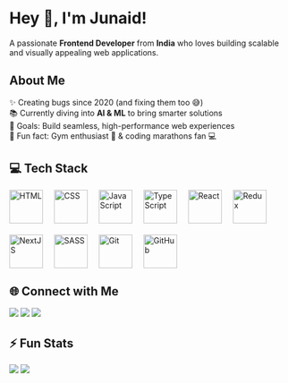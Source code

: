 <h1 align="left">Hey 👋, I'm Junaid!</h1>
<p align="left">A passionate <b>Frontend Developer</b> from <b>India</b> who loves building scalable and visually appealing web applications.</p>

###

<h2 align="left">About Me</h2>

<p align="left">
✨ Creating bugs since 2020 (and fixing them too 😅)<br>
📚 Currently diving into <b>AI & ML</b> to bring smarter solutions<br>
🎯 Goals: Build seamless, high-performance web experiences<br>
🎲 Fun fact: Gym enthusiast 💪 & coding marathons fan 💻
</p>

###

<h2 align="left">💻 Tech Stack</h2>

<div align="left" style="display:flex; flex-wrap:wrap; gap:20px; align-items:center;">
  <img src="https://cdn.jsdelivr.net/gh/devicons/devicon/icons/html5/html5-original.svg" height="60" alt="HTML" />
  <img src="https://cdn.jsdelivr.net/gh/devicons/devicon/icons/css3/css3-original.svg" height="60" alt="CSS" />
  <img src="https://cdn.jsdelivr.net/gh/devicons/devicon/icons/javascript/javascript-original.svg" height="60" alt="JavaScript" />
  <img src="https://cdn.jsdelivr.net/gh/devicons/devicon/icons/typescript/typescript-original.svg" height="60" alt="TypeScript" />
  <img src="https://cdn.jsdelivr.net/gh/devicons/devicon/icons/react/react-original.svg" height="60" alt="React" />
  <img src="https://cdn.jsdelivr.net/gh/devicons/devicon/icons/redux/redux-original.svg" height="60" alt="Redux" />
  <img src="https://cdn.jsdelivr.net/gh/devicons/devicon/icons/nextjs/nextjs-original.svg" height="60" alt="NextJS" />
  <img src="https://cdn.jsdelivr.net/gh/devicons/devicon/icons/sass/sass-original.svg" height="60" alt="SASS" />
  <img src="https://cdn.jsdelivr.net/gh/devicons/devicon/icons/git/git-original.svg" height="60" alt="Git" />
  <img src="https://cdn.jsdelivr.net/gh/devicons/devicon/icons/github/github-original-wordmark.svg" height="60" alt="GitHub" />
</div>

###

<h2 align="left">🌐 Connect with Me</h2>
<p align="left">
  <a href="https://github.com/heyyjunaid" target="_blank"><img src="https://img.shields.io/badge/GitHub-181717?style=for-the-badge&logo=github&logoColor=white" /></a>
  <a href="https://www.linkedin.com/in/juned-ahmad/https://www.linkedin.com/in/juned-ahmad/" target="_blank"><img src="https://img.shields.io/badge/LinkedIn-0A66C2?style=for-the-badge&logo=linkedin&logoColor=white" /></a>
  <a href="mailto:junaid@example.com" target="_blank"><img src="https://img.shields.io/badge/Email-D14836?style=for-the-badge&logo=gmail&logoColor=white" /></a>
</p>

###

<h2 align="left">⚡ Fun Stats</h2>
<p align="left">
  <img src="https://github-readme-stats.vercel.app/api?username=heyyjunaid&show_icons=true&theme=radical" />
  <img src="https://github-readme-stats.vercel.app/api/top-langs/?username=heyyjunaid&layout=compact&theme=radical" />
</p>
